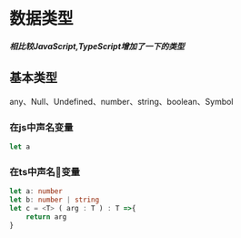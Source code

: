 # 数据类型
#### *相比较JavaScript,TypeScript增加了一下的类型*
## 基本类型
any、Null、Undefined、number、string、boolean、Symbol
### 在js中声名变量
```JavaScript
let a
```
### 在ts中声名变量
```TypeScript
let a: number
let b: number | string
let c = <T> ( arg : T ) : T =>{
    return arg
}
```